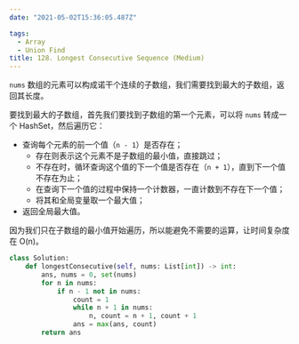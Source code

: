 ```yaml
---
date: "2021-05-02T15:36:05.487Z"

tags:
  - Array
  - Union Find
title: 128. Longest Consecutive Sequence (Medium)
---
```


`nums` 数组的元素可以构成诺干个连续的子数组，我们需要找到最大的子数组，返回其长度。

要找到最大的子数组，首先我们要找到子数组的第一个元素，可以将 `nums` 转成一个 HashSet，然后遍历它：

- 查询每个元素的前一个值（`n - 1`）是否存在；
  - 存在则表示这个元素不是子数组的最小值，直接跳过；
  - 不存在时，循环查询这个值的下一个值是否存在（`n + 1`），直到下一个值不存在为止；
  - 在查询下一个值的过程中保持一个计数器，一直计数到不存在下一个值；
  - 将其和全局变量取一个最大值；
- 返回全局最大值。

因为我们只在子数组的最小值开始遍历，所以能避免不需要的运算，让时间复杂度在 O(n)。

```python
class Solution:
    def longestConsecutive(self, nums: List[int]) -> int:
        ans, nums = 0, set(nums)
        for n in nums:
            if n - 1 not in nums:
                count = 1
                while n + 1 in nums:
                    n, count = n + 1, count + 1
                ans = max(ans, count)
        return ans
```
